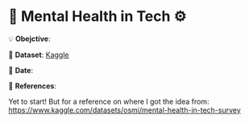 # 🧠 Mental Health in Tech ⚙

💡 **Obejctive**:

🔢 **Dataset**: [Kaggle](https://www.kaggle.com/datasets/osmi/mental-health-in-tech-survey)

📅 **Date**:

📜 **References**:

Yet to start!
But for a reference on where I got the idea from: https://www.kaggle.com/datasets/osmi/mental-health-in-tech-survey
